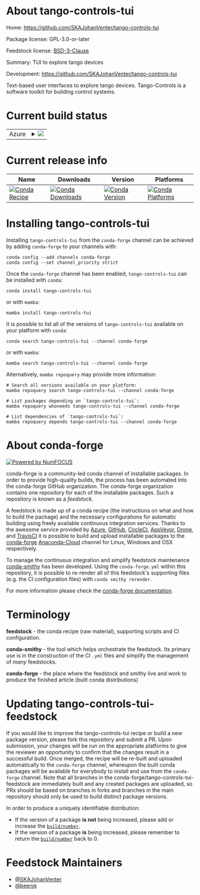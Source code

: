 About tango-controls-tui
========================

Home: https://github.com/SKAJohanVenter/tango-controls-tui

Package license: GPL-3.0-or-later

Feedstock license: [BSD-3-Clause](https://github.com/conda-forge/tango-controls-tui-feedstock/blob/main/LICENSE.txt)

Summary: TUI to explore tango devices

Development: https://github.com/SKAJohanVenter/tango-controls-tui

Text-based user interfaces to explore tango devices.
Tango-Controls is a software toolkit for building control systems.


Current build status
====================


<table>
    
  <tr>
    <td>Azure</td>
    <td>
      <details>
        <summary>
          <a href="https://dev.azure.com/conda-forge/feedstock-builds/_build/latest?definitionId=14607&branchName=main">
            <img src="https://dev.azure.com/conda-forge/feedstock-builds/_apis/build/status/tango-controls-tui-feedstock?branchName=main">
          </a>
        </summary>
        <table>
          <thead><tr><th>Variant</th><th>Status</th></tr></thead>
          <tbody><tr>
              <td>linux_64</td>
              <td>
                <a href="https://dev.azure.com/conda-forge/feedstock-builds/_build/latest?definitionId=14607&branchName=main">
                  <img src="https://dev.azure.com/conda-forge/feedstock-builds/_apis/build/status/tango-controls-tui-feedstock?branchName=main&jobName=linux&configuration=linux_64_" alt="variant">
                </a>
              </td>
            </tr>
          </tbody>
        </table>
      </details>
    </td>
  </tr>
</table>

Current release info
====================

| Name | Downloads | Version | Platforms |
| --- | --- | --- | --- |
| [![Conda Recipe](https://img.shields.io/badge/recipe-tango--controls--tui-green.svg)](https://anaconda.org/conda-forge/tango-controls-tui) | [![Conda Downloads](https://img.shields.io/conda/dn/conda-forge/tango-controls-tui.svg)](https://anaconda.org/conda-forge/tango-controls-tui) | [![Conda Version](https://img.shields.io/conda/vn/conda-forge/tango-controls-tui.svg)](https://anaconda.org/conda-forge/tango-controls-tui) | [![Conda Platforms](https://img.shields.io/conda/pn/conda-forge/tango-controls-tui.svg)](https://anaconda.org/conda-forge/tango-controls-tui) |

Installing tango-controls-tui
=============================

Installing `tango-controls-tui` from the `conda-forge` channel can be achieved by adding `conda-forge` to your channels with:

```
conda config --add channels conda-forge
conda config --set channel_priority strict
```

Once the `conda-forge` channel has been enabled, `tango-controls-tui` can be installed with `conda`:

```
conda install tango-controls-tui
```

or with `mamba`:

```
mamba install tango-controls-tui
```

It is possible to list all of the versions of `tango-controls-tui` available on your platform with `conda`:

```
conda search tango-controls-tui --channel conda-forge
```

or with `mamba`:

```
mamba search tango-controls-tui --channel conda-forge
```

Alternatively, `mamba repoquery` may provide more information:

```
# Search all versions available on your platform:
mamba repoquery search tango-controls-tui --channel conda-forge

# List packages depending on `tango-controls-tui`:
mamba repoquery whoneeds tango-controls-tui --channel conda-forge

# List dependencies of `tango-controls-tui`:
mamba repoquery depends tango-controls-tui --channel conda-forge
```


About conda-forge
=================

[![Powered by
NumFOCUS](https://img.shields.io/badge/powered%20by-NumFOCUS-orange.svg?style=flat&colorA=E1523D&colorB=007D8A)](https://numfocus.org)

conda-forge is a community-led conda channel of installable packages.
In order to provide high-quality builds, the process has been automated into the
conda-forge GitHub organization. The conda-forge organization contains one repository
for each of the installable packages. Such a repository is known as a *feedstock*.

A feedstock is made up of a conda recipe (the instructions on what and how to build
the package) and the necessary configurations for automatic building using freely
available continuous integration services. Thanks to the awesome service provided by
[Azure](https://azure.microsoft.com/en-us/services/devops/), [GitHub](https://github.com/),
[CircleCI](https://circleci.com/), [AppVeyor](https://www.appveyor.com/),
[Drone](https://cloud.drone.io/welcome), and [TravisCI](https://travis-ci.com/)
it is possible to build and upload installable packages to the
[conda-forge](https://anaconda.org/conda-forge) [Anaconda-Cloud](https://anaconda.org/)
channel for Linux, Windows and OSX respectively.

To manage the continuous integration and simplify feedstock maintenance
[conda-smithy](https://github.com/conda-forge/conda-smithy) has been developed.
Using the ``conda-forge.yml`` within this repository, it is possible to re-render all of
this feedstock's supporting files (e.g. the CI configuration files) with ``conda smithy rerender``.

For more information please check the [conda-forge documentation](https://conda-forge.org/docs/).

Terminology
===========

**feedstock** - the conda recipe (raw material), supporting scripts and CI configuration.

**conda-smithy** - the tool which helps orchestrate the feedstock.
                   Its primary use is in the construction of the CI ``.yml`` files
                   and simplify the management of *many* feedstocks.

**conda-forge** - the place where the feedstock and smithy live and work to
                  produce the finished article (built conda distributions)


Updating tango-controls-tui-feedstock
=====================================

If you would like to improve the tango-controls-tui recipe or build a new
package version, please fork this repository and submit a PR. Upon submission,
your changes will be run on the appropriate platforms to give the reviewer an
opportunity to confirm that the changes result in a successful build. Once
merged, the recipe will be re-built and uploaded automatically to the
`conda-forge` channel, whereupon the built conda packages will be available for
everybody to install and use from the `conda-forge` channel.
Note that all branches in the conda-forge/tango-controls-tui-feedstock are
immediately built and any created packages are uploaded, so PRs should be based
on branches in forks and branches in the main repository should only be used to
build distinct package versions.

In order to produce a uniquely identifiable distribution:
 * If the version of a package **is not** being increased, please add or increase
   the [``build/number``](https://docs.conda.io/projects/conda-build/en/latest/resources/define-metadata.html#build-number-and-string).
 * If the version of a package **is** being increased, please remember to return
   the [``build/number``](https://docs.conda.io/projects/conda-build/en/latest/resources/define-metadata.html#build-number-and-string)
   back to 0.

Feedstock Maintainers
=====================

* [@SKAJohanVenter](https://github.com/SKAJohanVenter/)
* [@beenje](https://github.com/beenje/)

